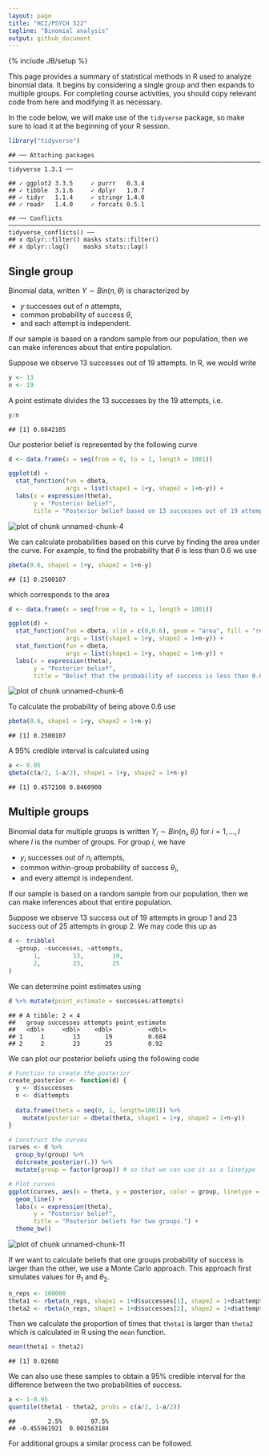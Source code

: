 ```yaml
---
layout: page
title: "HCI/PSYCH 522"
tagline: "Binomial analysis"
output: github_document
---
```


{% include JB/setup %}

This page provides a summary of statistical methods in R used to analyze 
binomial data. 
It begins by considering a single group and then expands to multiple groups. 
For completing course activities, you should copy relevant code from here and
modifying it as necessary. 

In the code below, we will make use of the `tidyverse` package, so
make sure to load it at the beginning of your R session.


```r
library("tidyverse")
```

```
## ── Attaching packages ────────────────────────────────────────────────────────────────────────── tidyverse 1.3.1 ──
```

```
## ✓ ggplot2 3.3.5     ✓ purrr   0.3.4
## ✓ tibble  3.1.6     ✓ dplyr   1.0.7
## ✓ tidyr   1.1.4     ✓ stringr 1.4.0
## ✓ readr   1.4.0     ✓ forcats 0.5.1
```

```
## ── Conflicts ───────────────────────────────────────────────────────────────────────────── tidyverse_conflicts() ──
## x dplyr::filter() masks stats::filter()
## x dplyr::lag()    masks stats::lag()
```

## Single group

Binomial data, written $Y \sim Bin(n,\theta)$ is characterized by 

- $y$ successes out of $n$ attempts,
- common probability of success $\theta$,
- and each attempt is independent. 

If our sample is based on a random sample from our population, 
then we can make inferences about that entire population. 


Suppose we observe 13 successes out of 19 attempts. 
In R, we would write 


```r
y <- 13
n <- 19
```

A point estimate divides the 13 successes by the 19 attempts, i.e. 


```r
y/n
```

```
## [1] 0.6842105
```

Our posterior belief is represented by the following curve


```r
d <- data.frame(x = seq(from = 0, to = 1, length = 1001))

ggplot(d) + 
  stat_function(fun = dbeta, 
                args = list(shape1 = 1+y, shape2 = 1+n-y)) + 
  labs(x = expression(theta),
       y = "Posterior belief",
       title = "Posterior belief based on 13 successes out of 19 attempts")
```

![plot of chunk unnamed-chunk-4](figure/unnamed-chunk-4-1.png)

We can calculate probabilities based on this curve by finding the area under
the curve. 
For example, to find the probability that $\theta$ is less than 0.6 we use 


```r
pbeta(0.6, shape1 = 1+y, shape2 = 1+n-y)
```

```
## [1] 0.2500107
```

which corresponds to the area


```r
d <- data.frame(x = seq(from = 0, to = 1, length = 1001))

ggplot(d) + 
  stat_function(fun = dbeta, xlim = c(0,0.6), geom = "area", fill = "red",
                args = list(shape1 = 1+y, shape2 = 1+n-y)) + 
  stat_function(fun = dbeta, 
                args = list(shape1 = 1+y, shape2 = 1+n-y)) +
  labs(x = expression(theta),
       y = "Posterior belief",
       title = "Belief that the probability of success is less than 0.6")
```

![plot of chunk unnamed-chunk-6](figure/unnamed-chunk-6-1.png)

To calculate the probability of being above 0.6 use 


```r
pbeta(0.6, shape1 = 1+y, shape2 = 1+n-y)
```

```
## [1] 0.2500107
```

A 95% credible interval is calculated using


```r
a <- 0.05
qbeta(c(a/2, 1-a/2), shape1 = 1+y, shape2 = 1+n-y)
```

```
## [1] 0.4572108 0.8460908
```




## Multiple groups

Binomial data for multiple gruops is written $Y_i \sim Bin(n_i,\theta_i)$ for
$i=1,\ldots,I$ where $I$ is the number of groups.
For group $i$, we have 

- $y_i$ successes out of $n_i$ attempts, 
- common within-group probability of success $\theta_i$, 
- and every attempt is independent. 

If our sample is based on a random sample from our population, 
then we can make inferences about that entire population. 

Suppose we observe 13 success out of 19 attempts in group 1 and 
23 success out of 25 attempts in group 2. 
We may code this up as 


```r
d <- tribble(
  ~group, ~successes, ~attempts,
       1,         13,        19,
       2,         23,        25
)
```

We can determine point estimates using


```r
d %>% mutate(point_estimate = successes/attempts)
```

```
## # A tibble: 2 × 4
##   group successes attempts point_estimate
##   <dbl>     <dbl>    <dbl>          <dbl>
## 1     1        13       19          0.684
## 2     2        23       25          0.92
```

We can plot our posterior beliefs using the following code


```r
# Function to create the posterior
create_posterior <- function(d) {
  y <- d$successes
  n <- d$attempts
  
  data.frame(theta = seq(0, 1, length=1001)) %>%
    mutate(posterior = dbeta(theta, shape1 = 1+y, shape2 = 1+n-y))
}

# Construct the curves
curves <- d %>%
  group_by(group) %>%
  do(create_posterior(.)) %>%
  mutate(group = factor(group)) # so that we can use it as a linetype

# Plot curves
ggplot(curves, aes(x = theta, y = posterior, color = group, linetype = group)) +
  geom_line() + 
  labs(x = expression(theta),
       y = "Posterior belief",
       title = "Posterior beliefs for two groups.") + 
  theme_bw()
```

![plot of chunk unnamed-chunk-11](figure/unnamed-chunk-11-1.png)

If we want to calculate beliefs that one groups probability of success is 
larger than the other, we use a Monte Carlo approach.
This approach first simulates values for $\theta_1$ and $\theta_2$. 


```r
n_reps <- 100000
theta1 <- rbeta(n_reps, shape1 = 1+d$successes[1], shape2 = 1+d$attempts[1]-d$successes[1])
theta2 <- rbeta(n_reps, shape1 = 1+d$successes[2], shape2 = 1+d$attempts[2]-d$successes[2])
```

Then we calculate the proportion of times that `theta1` is larger than `theta2`
which is calculated in R using the `mean` function.


```r
mean(theta1 > theta2)
```

```
## [1] 0.02608
```

We can also use these samples to obtain a 95% credible interval for the 
difference between the two probabilities of success. 


```r
a <- 1-0.95
quantile(theta1 - theta2, probs = c(a/2, 1-a/2))
```

```
##         2.5%        97.5% 
## -0.455961921  0.001563184
```


For additional groups a similar process can be followed. 
